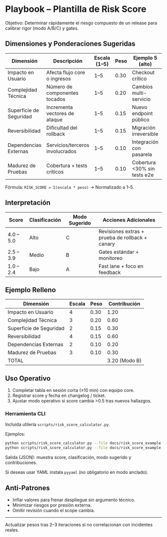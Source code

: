 # Playbook – Plantilla de Risk Score

Objetivo: Determinar rápidamente el riesgo compuesto de un release para calibrar rigor (modo A/B/C) y gates.

## Dimensiones y Ponderaciones Sugeridas
| Dimensión | Descripción | Escala (1–5) | Peso | Ejemplo 5 (alto) | Ejemplo 1 (bajo) |
|-----------|------------|--------------|------|------------------|------------------|
| Impacto en Usuario | Afecta flujo core o ingresos | 1–5 | 0.30 | Checkout crítico | Página secundaria |
| Complejidad Técnica | Número de componentes tocados | 1–5 | 0.20 | Cambios multi-servicio | Cambio aislado |
| Superficie de Seguridad | Incrementa vectores de ataque | 1–5 | 0.15 | Nuevo endpoint público | Cambio interno |
| Reversibilidad | Dificultad del rollback | 1–5 | 0.15 | Migración irreversible | Feature flag simple |
| Dependencias Externas | Servicios/terceros involucrados | 1–5 | 0.10 | Integración con pasarela | Sin dependencias |
| Madurez de Pruebas | Cobertura + tests críticos | 1–5 | 0.10 | Cobertura <30% sin tests e2e | Cobertura >80% |

Fórmula: `RISK_SCORE = Σ(escala * peso)` → Normalizado a 1–5.

## Interpretación
| Score | Clasificación | Modo Sugerido | Acciones Adicionales |
|-------|---------------|---------------|----------------------|
| 4.0 – 5.0 | Alto | C | Revisiones extras + prueba de rollback + canary |
| 2.5 – 3.9 | Medio | B | Gates estándar + monitoreo |
| 1.0 – 2.4 | Bajo | A | Fast lane + foco en feedback |

## Ejemplo Relleno
| Dimensión | Escala | Peso | Contribución |
|-----------|--------|------|--------------|
| Impacto en Usuario | 4 | 0.30 | 1.20 |
| Complejidad Técnica | 3 | 0.20 | 0.60 |
| Superficie de Seguridad | 2 | 0.15 | 0.30 |
| Reversibilidad | 4 | 0.15 | 0.60 |
| Dependencias Externas | 2 | 0.10 | 0.20 |
| Madurez de Pruebas | 3 | 0.10 | 0.30 |
| TOTAL |  |  | 3.20 (Modo B) |

## Uso Operativo
1. Completar tabla en sesión corta (≤10 min) con equipo core.
2. Registrar score y fecha en changelog / ticket.
3. Ajustar modo operativo si score cambia >0.5 tras nuevos hallazgos.

### Herramienta CLI
Incluida utilería `scripts/risk_score_calculator.py`.

Ejemplos:
```bash
python scripts/risk_score_calculator.py --file docs/risk_score_example.json
python scripts/risk_score_calculator.py --file docs/risk_score_example.yaml
```

Salida (JSON): muestra score, clasificación, modo sugerido y contribuciones.

Si deseas usar YAML instala `pyyaml` (no obligatorio en modo anclado).

## Anti-Patrones
- Inflar valores para frenar despliegue sin argumento técnico.
- Minimizar riesgos por presión externa.
- Omitir revisión cuando el scope cambia.

---
Actualizar pesos tras 2–3 iteraciones si no correlacionan con incidentes reales.
